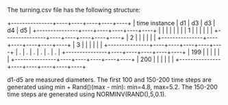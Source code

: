 The turning.csv file has the following structure:

+---------------+----+----+----+----+----+
| time instance | d1 | d3 | d3 | d4 | d5 |
+---------------+----+----+----+----+----+
|               |    |    |    |    |    |
| 1             |    |    |    |    |    |
+---------------+----+----+----+----+----+
| 2             |    |    |    |    |    |
+---------------+----+----+----+----+----+
| 3             |    |    |    |    |    |
+---------------+----+----+----+----+----+
| .             | .  | .  | .  | .  | .  |
+---------------+----+----+----+----+----+
| 199           |    |    |    |    |    |
+---------------+----+----+----+----+----+
| 200           |    |    |    |    |    |
+---------------+----+----+----+----+----+

d1-d5 are measured diameters.  The first 100 and 150-200 time steps are generated using min + Rand()(max - min): min=4.8, max=5.2.  The 150-200 time steps are generated using NORMINV(RAND(),5,0.1).
